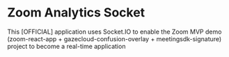 # Zoom Analytics Socket

This [OFFICIAL] application uses Socket.IO to enable the Zoom MVP demo (zoom-react-app + gazecloud-confusion-overlay + meetingsdk-signature) project to become a real-time application
